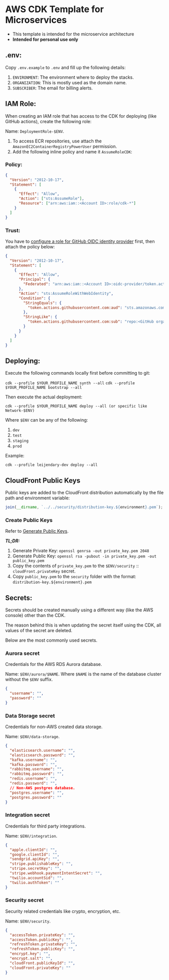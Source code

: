 # AWS CDK Template for Microservices

- This template is intended for the microservice architecture
- **Intended for personal use only**

## .env:

Copy `.env.example` to `.env` and fill up the following details:

1. `ENVIRONMENT`: The environment where to deploy the stacks.
2. `ORGANIZATION`: This is mostly used as the domain name.
3. `SUBSCRIBER`: The email for billing alerts.

## IAM Role:

When creating an IAM role that has access to the CDK for deploying (like GitHub actions), create the following role:

Name: `DeploymentRole-$ENV`.

1. To access ECR repositories, use attach the `AmazonEC2ContainerRegistryPowerUser` permission.
2. Add the following inline policy and name it `AssumeRoleCDK`:

### Policy:

```json
{
  "Version": "2012-10-17",
  "Statement": [
    {
      "Effect": "Allow",
      "Action": ["sts:AssumeRole"],
      "Resource": ["arn:aws:iam::<Account ID>:role/cdk-*"]
    }
  ]
}
```

### Trust:

You have to [configure a role for GitHub OIDC identity provider](https://docs.aws.amazon.com/IAM/latest/UserGuide/id_roles_create_for-idp_oidc.html#idp_oidc_Create_GitHub) first, then attach the policy below:

```json
{
  "Version": "2012-10-17",
  "Statement": [
    {
      "Effect": "Allow",
      "Principal": {
        "Federated": "arn:aws:iam::<Account ID>:oidc-provider/token.actions.githubusercontent.com"
      },
      "Action": "sts:AssumeRoleWithWebIdentity",
      "Condition": {
        "StringEquals": {
          "token.actions.githubusercontent.com:aud": "sts.amazonaws.com"
        },
        "StringLike": {
          "token.actions.githubusercontent.com:sub": "repo:<GitHub organization>/*"
        }
      }
    }
  ]
}
```

## Deploying:

Execute the following commands locally first before committing to git:

`cdk --profile $YOUR_PROFILE_NAME synth --all`
`cdk --profile $YOUR_PROFILE_NAME bootstrap --all`

Then execute the actual deployment:

`cdk --profile $YOUR_PROFILE_NAME deploy --all (or specific like Network-$ENV)`

Where `$ENV` can be any of the following:

1. `dev`
2. `test`
3. `staging`
4. `prod`

Example:

`cdk --profile leijendary-dev deploy --all`

## CloudFront Public Keys

Public keys are added to the CloudFront distribution automatically by the file path and environment variable:

```javascript
join(__dirname, `../../security/distribution-key.${environment}.pem`);
```

### Create Public Keys

Refer to [Generate Public Keys](https://docs.aws.amazon.com/AmazonCloudFront/latest/DeveloperGuide/field-level-encryption.html).

_**TL;DR:**_

1. Generate Private Key: `openssl genrsa -out private_key.pem 2048`
2. Generate Public Key: `openssl rsa -pubout -in private_key.pem -out public_key.pem`
3. Copy the contents of `private_key.pem` to the `$ENV/security` :: `cloudFront.privateKey` secret.
4. Copy `public_key.pem` to the `security` folder with the format: `distribution-key.${environment}.pem`

## Secrets:

Secrets should be created manually using a different way (like the AWS console) other than the CDK.

The reason behind this is when updating the secret itself using the CDK, all values of the secret are deleted.

Below are the most commonly used secrets.

### Aurora secret

Credentials for the AWS RDS Aurora database.

Name: `$ENV/aurora/$NAME`. Where `$NAME` is the name of the database cluster without the `$ENV` suffix.

```json
{
  "username": "",
  "password": ""
}
```

### Data Storage secret

Credentials for non-AWS created data storage.

Name: `$ENV/data-storage`.

```json
{
  "elasticsearch.username": "",
  "elasticsearch.password": "",
  "kafka.username": "",
  "kafka.password": "",
  "rabbitmq.username": "",
  "rabbitmq.password": "",
  "redis.username": "",
  "redis.password": "",
  // Non-AWS postgres database.
  "postgres.username": "",
  "postgres.password": ""
}
```

### Integration secret

Credentials for third party integrations.

Name: `$ENV/integration`.

```json
{
  "apple.clientId": "",
  "google.clientId": "",
  "sendgrid.apiKey": "",
  "stripe.publishableKey": "",
  "stripe.secretKey": "",
  "stripe.webhook.paymentIntentSecret": "",
  "twilio.accountSid": "",
  "twilio.authToken": ""
}
```

### Security secret

Security related credentials like crypto, encryption, etc.

Name: `$ENV/security`.

```json
{
  "accessToken.privateKey": "",
  "accessToken.publicKey": "",
  "refreshToken.privateKey": "",
  "refreshToken.publicKey": "",
  "encrypt.key": "",
  "encrypt.salt": "",
  "cloudFront.publicKeyId": "",
  "cloudFront.privateKey": ""
}
```
